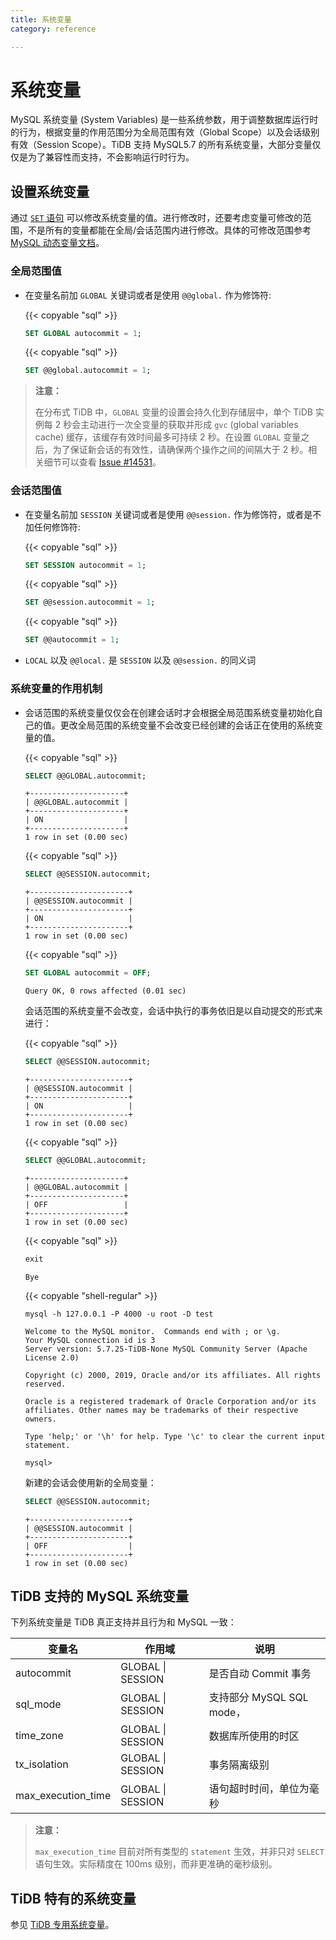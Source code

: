 ```yaml
---
title: 系统变量
category: reference

---
```


# 系统变量

MySQL 系统变量 (System Variables) 是一些系统参数，用于调整数据库运行时的行为，根据变量的作用范围分为全局范围有效（Global Scope）以及会话级别有效（Session Scope）。TiDB 支持 MySQL5.7 的所有系统变量，大部分变量仅仅是为了兼容性而支持，不会影响运行时行为。

## 设置系统变量

通过 [`SET` 语句](/reference/sql/statements/set-variable.md) 可以修改系统变量的值。进行修改时，还要考虑变量可修改的范围，不是所有的变量都能在全局/会话范围内进行修改。具体的可修改范围参考 [MySQL 动态变量文档](https://dev.mysql.com/doc/refman/5.7/en/dynamic-system-variables.html)。

### 全局范围值

* 在变量名前加 `GLOBAL` 关键词或者是使用 `@@global.` 作为修饰符:

    {{< copyable "sql" >}}

    ```sql
    SET GLOBAL autocommit = 1;
    ```

    {{< copyable "sql" >}}

    ```sql
    SET @@global.autocommit = 1;
    ```

> **注意：**
>
> 在分布式 TiDB 中，`GLOBAL` 变量的设置会持久化到存储层中，单个 TiDB 实例每 2 秒会主动进行一次全变量的获取并形成 `gvc` (global variables cache) 缓存，该缓存有效时间最多可持续 2 秒。在设置 `GLOBAL` 变量之后，为了保证新会话的有效性，请确保两个操作之间的间隔大于 2 秒。相关细节可以查看 [Issue #14531](https://github.com/pingcap/tidb/issues/14531)。

### 会话范围值

* 在变量名前加 `SESSION` 关键词或者是使用 `@@session.` 作为修饰符，或者是不加任何修饰符:

    {{< copyable "sql" >}}

    ```sql
    SET SESSION autocommit = 1;
    ```

    {{< copyable "sql" >}}

    ```sql
    SET @@session.autocommit = 1;
    ```

    {{< copyable "sql" >}}

    ```sql
    SET @@autocommit = 1;
    ```

* `LOCAL` 以及 `@@local.` 是 `SESSION` 以及 `@@session.` 的同义词

### 系统变量的作用机制

* 会话范围的系统变量仅仅会在创建会话时才会根据全局范围系统变量初始化自己的值。更改全局范围的系统变量不会改变已经创建的会话正在使用的系统变量的值。

    {{< copyable "sql" >}}

    ```sql
    SELECT @@GLOBAL.autocommit;
    ```

    ```
    +---------------------+
    | @@GLOBAL.autocommit |
    +---------------------+
    | ON                  |
    +---------------------+
    1 row in set (0.00 sec)
    ```

    {{< copyable "sql" >}}

    ```sql
    SELECT @@SESSION.autocommit;
    ```

    ```
    +----------------------+
    | @@SESSION.autocommit |
    +----------------------+
    | ON                   |
    +----------------------+
    1 row in set (0.00 sec)
    ```

    {{< copyable "sql" >}}

    ```sql
    SET GLOBAL autocommit = OFF;
    ```

    ```
    Query OK, 0 rows affected (0.01 sec)
    ```

    会话范围的系统变量不会改变，会话中执行的事务依旧是以自动提交的形式来进行：

    {{< copyable "sql" >}}

    ```sql
    SELECT @@SESSION.autocommit;
    ```

    ```
    +----------------------+
    | @@SESSION.autocommit |
    +----------------------+
    | ON                   |
    +----------------------+
    1 row in set (0.00 sec)
    ```

    {{< copyable "sql" >}}

    ```sql
    SELECT @@GLOBAL.autocommit;
    ```

    ```
    +---------------------+
    | @@GLOBAL.autocommit |
    +---------------------+
    | OFF                 |
    +---------------------+
    1 row in set (0.00 sec)
    ```

    {{< copyable "sql" >}}

    ```sql
    exit
    ```

    ```
    Bye
    ```

    {{< copyable "shell-regular" >}}

    ```shell
    mysql -h 127.0.0.1 -P 4000 -u root -D test
    ```

    ```
    Welcome to the MySQL monitor.  Commands end with ; or \g.
    Your MySQL connection id is 3
    Server version: 5.7.25-TiDB-None MySQL Community Server (Apache License 2.0)

    Copyright (c) 2000, 2019, Oracle and/or its affiliates. All rights reserved.

    Oracle is a registered trademark of Oracle Corporation and/or its
    affiliates. Other names may be trademarks of their respective
    owners.

    Type 'help;' or '\h' for help. Type '\c' to clear the current input statement.

    mysql>
    ```

    新建的会话会使用新的全局变量：

    ```sql
    SELECT @@SESSION.autocommit;
    ```

    ```
    +----------------------+
    | @@SESSION.autocommit |
    +----------------------+
    | OFF                  |
    +----------------------+
    1 row in set (0.00 sec)
    ```

## TiDB 支持的 MySQL 系统变量

下列系统变量是 TiDB 真正支持并且行为和 MySQL 一致：

| 变量名 | 作用域 | 说明 |
| ---------------- | -------- | -------------------------------------------------- |
| autocommit | GLOBAL \| SESSION | 是否自动 Commit 事务 |
| sql_mode | GLOBAL \| SESSION | 支持部分 MySQL SQL mode，|
| time_zone | GLOBAL \| SESSION | 数据库所使用的时区 |
| tx_isolation | GLOBAL \| SESSION | 事务隔离级别 |
| max\_execution\_time | GLOBAL \| SESSION | 语句超时时间，单位为毫秒 |

> **注意：**
>
> `max_execution_time` 目前对所有类型的 `statement` 生效，并非只对 `SELECT` 语句生效。实际精度在 100ms 级别，而非更准确的毫秒级别。

## TiDB 特有的系统变量

参见 [TiDB 专用系统变量](/reference/configuration/tidb-server/tidb-specific-variables.md)。
